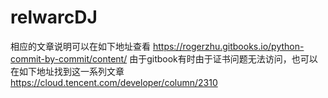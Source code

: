 # relwarcDJ
相应的文章说明可以在如下地址查看
https://rogerzhu.gitbooks.io/python-commit-by-commit/content/ 
由于gitbook有时由于证书问题无法访问，也可以在如下地址找到这一系列文章
https://cloud.tencent.com/developer/column/2310
